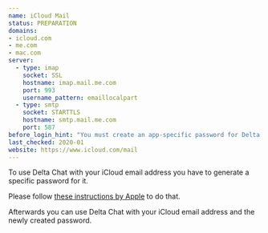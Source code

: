 ```yaml
---
name: iCloud Mail
status: PREPARATION
domains: 
- icloud.com
- me.com
- mac.com
server:
  - type: imap
    socket: SSL
    hostname: imap.mail.me.com
    port: 993
    username_pattern: emaillocalpart
  - type: smtp
    socket: STARTTLS
    hostname: smtp.mail.me.com
    port: 587
before_login_hint: "You must create an app-specific password for Delta Chat before you can login."
last_checked: 2020-01
website: https://www.icloud.com/mail
---
```


To use Delta Chat with your iCloud email address you have to generate a specific password for it.

Please follow [these instructions by Apple](https://support.apple.com/en-us/HT202304) to do that.

Afterwards you can use Delta Chat with your iCloud email address and the newly created password.

